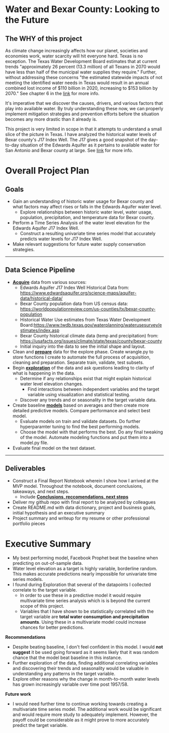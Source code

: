 # Water and Bexar County: Looking to the Future

## The **WHY** of this project
As climate change increasingly affects how our planet, societies and economies work, water scarcity will hit everyone hard. Texas is no exception. The Texas Water Development Board estimates that at current trends "approximately 26 percent (13.3 million) of all Texans in 2070 would have less than half of the municipal water supplies they require." Further, without addressing these concerns "the estimated statewide impacts of not meeting the identified water needs in Texas would result in an annual combined lost income of \$110 billion in 2020, increasing to \$153 billion by 2070." See chapter 6 in the [link](https://www.twdb.texas.gov/waterplanning/swp/2022/docs/SWP22-Water-For-Texas.pdf) for more info.

It's imperative that we discover the causes, drivers, and various factors that play into available water. By truly understanding these now, we can properly implement mitigation strategies and prevention efforts before the situation becomes any more drastic than it already is.

This project is very limited in scope in that it attempts to understand a small slice of the picture in Texas. I have analyzed the historical water levels of Bexar county's J17 Index Well. The J17 gives a good snapshot of the day-to-day situation of the Edwards Aquifer as it pertains to available water for San Antonio and Bexar county at large. See [link](https://www.edwardsaquifer.net/j17.html) for more info.

# Overall Project Plan
## Goals
- Gain an understanding of historic water usage for Bexar county and what factors may affect rises or falls in the Edwards Aquifer water level.
    - Explore relationships between historic water level, water usage, population, precipitation, and temperature data for Bexar county.
- Perform a Time Series Analysis of the water level elevation for the Edwards Aquifer J17 Index Well.
    - Construct a resulting univariate time series model that accurately predicts water levels for J17 Index Well.
- Make relevant suggestions for future water supply conservation strategies.
---
## Data Science Pipeline

- [**Acquire**](#Data-Acquisition) data from various sources:
    - Edwards Aquifer J17 Index Well Historical Data from: https://www.edwardsaquifer.org/science-maps/aquifer-data/historical-data/
    - Bexar County population data from US census data: https://worldpopulationreview.com/us-counties/tx/bexar-county-population
    - Historical Water Use estimates from Texas Water Development Board:https://www.twdb.texas.gov/waterplanning/waterusesurvey/estimates/index.asp
    - Bexar County historical climate data (temp and precipitation) from: https://usafacts.org/issues/climate/state/texas/county/bexar-county
    - Initial inquiry into the data to see the initial shape and layout.
- Clean and [**prepare**](#Data-Preparation) data for the explore phase. Create wrangle.py to store functions I create to automate the full process of acquisition, cleaning and preparation. Separate train, validate, test subsets.
- Begin [**exploration**](#Data-Exploration) of the data and ask questions leading to clarity of what is happening in the data.
    - Determine if any relationships exist that might explain historical water level elevation changes.
        - Find interactions between independent variables and the target variable using visualization and statistical testing.
    - Discover any trends and or seasonality in the target variable data.
- Create baseline [**models**](#Modeling) based on averages and then create more detailed predictive models. Compare performance and select best model.
    - Evaluate models on train and validate datasets. Do further hyperparamter tuning to find the best performing models.
    - Choose the model with that performs the best. Do any final tweaking of the model. Automate modeling functions and put them into a model.py file.
- Evaluate final model on the test dataset.
---
## Deliverables
- Construct a Final Report Notebook wherein I show how I arrived at the MVP model. Throughout the notebook, document conclusions, takeaways, and next steps.
    - Include [**Conclusions, reccomendations, next steps**](#Conclusions,-Recommendations,-Next-Steps)
- Deliver my github repo with final report to be analyzed by colleagues  
- Create README.md with data dictionary, project and business goals, initial hypothesis and an executive summary
- Project summary and writeup for my resume or other professional portfolio pieces


# Executive Summary
- My best performing model, Facebook Prophet beat the baseline when predicting on out-of-sample data.
- Water level elevation as a target is highly variable, borderline random. This makes accurate predictions nearly impossible for univariate time series models.
- I found during Exploration that several of the datapoints I collected correlate to the target variable. 
    - In order to use these in a predictive model it would require multivariate time series analysis which is is beyond the current scope of this project.
    - Variables that I have shown to be statistically correlated with the target variable are **total water consumption and precipitation amounts**. Using these in a multivariate model could increase chances for better predictions.

**Recommendations**
- Despite beating baseline, I don't feel confident in this model. I would **not suggest** it be used going forward as it seems likely that it was random chance that the model beat baseline in this instance.
- Further exploration of the data, finding additional correlating variables and discovering their trends and seasonality would be valuable in understanding any patterns in the target variable.
- Explore other reasons why the change in month-to-month water levels has grown increasingly variable over time post 1957/58.

**Future work**
- I would need further time to continue working towards creating a multivariate time series model. The additional work would  be significant and would require more study to adequately implement. However, the payoff could be considerable as it might prove to more accurately predict the target variable.

